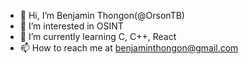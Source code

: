 - 👋 Hi, I’m Benjamin Thongon(@OrsonTB)
- 👀 I’m interested in OSINT
- 🌱 I’m currently learning C, C++, React 
- 📫 How to reach me at benjaminthongon@gmail.com


